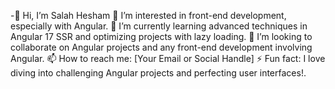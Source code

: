 -👋 Hi, I’m Salah Hesham
👀 I’m interested in front-end development, especially with Angular.
🌱 I’m currently learning advanced techniques in Angular 17 SSR and optimizing projects with lazy loading.
💞️ I’m looking to collaborate on Angular projects and any front-end development involving Angular.
📫 How to reach me: [Your Email or Social Handle]
⚡ Fun fact: I love diving into challenging Angular projects and perfecting user interfaces!.

<!---
Salahwebdev/Salahwebdev is a ✨ special ✨ repository because its `README.md` (this file) appears on your GitHub profile.
You can click the Preview link to take a look at your changes.
--->
